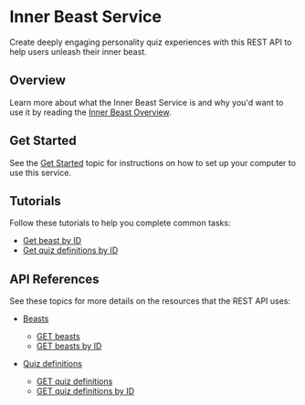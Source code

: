 # Inner Beast Service

 Create deeply engaging personality quiz experiences with this REST API to help users unleash their inner beast.

## Overview

Learn more about what the Inner Beast Service is and why you'd want to use it by reading the [Inner Beast Overview](./overview/inner-beast-overview.md).

## Get Started

See the [Get Started](./overview/get-started.md) topic for instructions on how to set up your computer to use this service.

## Tutorials

Follow these tutorials to help you complete common tasks:

* [Get beast by ID](./tutorials/tutorials-get-beasts-by-id.md)
* [Get quiz definitions by ID](./tutorials/tutorials-get-quiz-definitions-by-id.md)

## API References

See these topics for more details on the resources that the REST API uses:

* [Beasts](./api/beasts.md)
  * [GET beasts](./api/beasts-get-beasts.md)
  * [GET beasts by ID](./api/beasts-get-beasts-by-id.md)

* [Quiz definitions](./api/quizdefinitions.md)
  * [GET quiz definitions](./api/quizdefinitions-get-quiz-definitions.md)
  * [GET quiz definitions by ID](./api/quizdefinitions-get-quiz-definitions-by-id)
